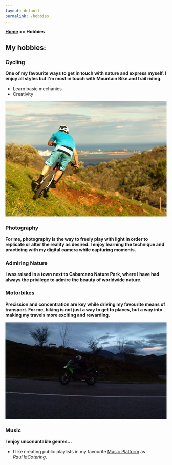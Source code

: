 ```yaml
---
layout: default
permalink: /hobbies
---
```

**[Home](/) >> Hobbies**

## My hobbies:

<!-- Should create another type of div class
so I can include one pciture easily for every hobbie -->

<div class="card">
<div class="hobbie">    
    <h3>Cycling</h3>
    <p><b>One of my favourite ways to get in touch with nature and express myself. I enjoy all styles but I'm most in touch with Mountain Bike and trail riding. </b></p>
    <ul>
      <li>Learn basic mechanics</li>
      <li>Creativity</li>
    </ul>
    <a href=""><span class="card-link-spanner"></span></a>   
    <img src="/assets/img/hobbies/cycling.jpg">
</div>
</div>

<div class="card">
  <h3>Photography</h3>
  <p><b>For me, photography is the way to freely play with light in order to replicate or alter the reality as desired. I enjoy learning the technique and practicing with my digital camera while capturing moments.</b></p>
  <a href=""><span class="card-link-spanner"></span></a>
</div>

<div class="card">
  <h3>Admiring Nature</h3>
  <p><b>I was raised in a town next to Cabarceno Nature Park, where I have had always the privilege to admire the beauty of worldwide nature. </b></p>
  <a href=""><span class="card-link-spanner"></span></a>
</div>

<div class="card">
<div class="hobbie">  

  <h3>Motorbikes</h3>
  <p><b>Precission and concentration are key while driving my favourite means of transport. For me, biking is not just a way to get to places, but a way into making my travels more exciting and rewarding.  </b></p>
  <a href=""><span class="card-link-spanner"></span></a>
  <img src="/assets/img/hobbies/motorbike.jpg">
</div>
</div>


<div class="card">
  <h3>Music</h3>
  <p><b>I enjoy unconuntable genres...</b></p>
  <ul>
    <li>I like creating public playlists in my favourite <a href="https://open.spotify.com/user/2son7i93pvexuwwfflqrfh0vo">Music Platform</a> as <i>Raul.laCotering</i>.</li>
  </ul>
  <a href=""><span class="card-link-spanner"></span></a>
</div>

<!-- 
photography
nature
inline skating
motorbikes
fencing
music -->